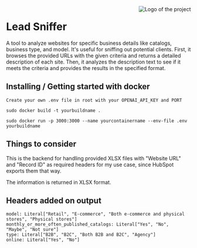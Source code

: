 <img src="https://schertzanimalhospital.com/wp-content/uploads/2018/03/Schertz_iStock-836716796_medium-1024x639.jpg" alt="Logo of the project" align="right">

# Lead Sniffer

A tool to analyze websites for specific business details like catalogs, business type, and model. It's useful for sniffing out potential clients. First, it browses the provided URLs with the given criteria and returns a detailed description of each site. Then, it analyzes the description text to see if it meets the criteria and provides the results in the specified format.

## Installing / Getting started with docker

```shell
Create your own .env file in root with your OPENAI_API_KEY and PORT
```

```shell
sudo docker build -t yourbuildname .
```

```shell
sudo docker run -p 3000:3000 --name yourcontainername --env-file .env yourbuildname
```


## Things to consider

This is the backend for handling provided XLSX files with "Website URL" and "Record ID" as required headers for my use case, since HubSpot exports them that way.

The information is returned in XLSX format.

## Headers added on output 

    model: Literal["Retail", "E-commerce", "Both e-commerce and physical stores", "Physical stores"]
    monthly_or_more_often_published_catalogs: Literal["Yes", "No", "Maybe", "Not sure"]
    type: Literal["B2B", "B2C", "Both B2B and B2C", "Agency"]
    online: Literal["Yes", "No"]

